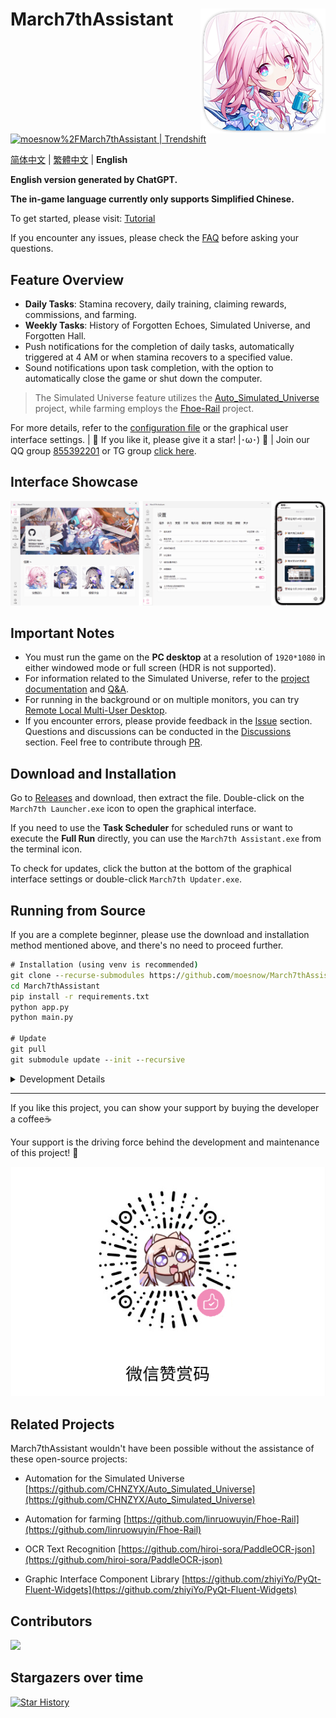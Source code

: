 <div>

<h1>
<img src="./assets/screenshot/March7th.png" align="right">
March7thAssistant
</h1>

<p>
  <img alt="" src="https://img.shields.io/badge/platform-Windows-blue?style=flat-square&color=4096d8" />
  <img alt="" src="https://img.shields.io/github/last-commit/moesnow/March7thAssistant?style=flat-square&color=f18cb9" />
  <img alt="" src="https://img.shields.io/github/v/release/moesnow/March7thAssistant?style=flat-square&color=4096d8" />
  <img alt="" src="https://img.shields.io/github/downloads/moesnow/March7thAssistant/total?style=flat-square&color=f18cb9" />
</p>

<p>
  <a href="https://trendshift.io/repositories/3892" target="_blank">
    <img src="https://trendshift.io/api/badge/repositories/3892" alt="moesnow%2FMarch7thAssistant | Trendshift" style="width: 250px; height: 55px;" width="250" height="55"/>
  </a>
</p>

[简体中文](./README.md) | [繁體中文](./README_TW.md) | **English**

**English version generated by ChatGPT.**

**The in-game language currently only supports Simplified Chinese.**

To get started, please visit: [Tutorial](https://moesnow.github.io/March7thAssistant/#/assets/docs/Tutorial)

If you encounter any issues, please check the [FAQ](https://moesnow.github.io/March7thAssistant/#/assets/docs/FAQ) before asking your questions.

</div>

## Feature Overview

- **Daily Tasks**: Stamina recovery, daily training, claiming rewards, commissions, and farming.
- **Weekly Tasks**: History of Forgotten Echoes, Simulated Universe, and Forgotten Hall.
- Push notifications for the completion of daily tasks, automatically triggered at 4 AM or when stamina recovers to a specified value.
- Sound notifications upon task completion, with the option to automatically close the game or shut down the computer.

> The Simulated Universe feature utilizes the [Auto_Simulated_Universe](https://github.com/CHNZYX/Auto_Simulated_Universe) project, while farming employs the [Fhoe-Rail](https://github.com/linruowuyin/Fhoe-Rail) project.

For more details, refer to the [configuration file](assets/config/config.example.yaml) or the graphical user interface settings. | 🌟 If you like it, please give it a star! |･ω･) 🌟 | Join our QQ group [855392201](https://qm.qq.com/q/9gFqUrUGVq) or TG group [click here](https://t.me/+ZgH5zpvFS8o0NGI1).

## Interface Showcase

![README](assets/screenshot/README1.png)

## Important Notes

- You must run the game on the **PC desktop** at a resolution of `1920*1080` in either windowed mode or full screen (HDR is not supported).
- For information related to the Simulated Universe, refer to the [project documentation](https://github.com/Night-stars-1/Auto_Simulated_Universe_Docs/blob/docs/docs/guide/index.md) and [Q&A](https://github.com/Night-stars-1/Auto_Simulated_Universe_Docs/blob/docs/docs/guide/qa.md).
- For running in the background or on multiple monitors, you can try [Remote Local Multi-User Desktop](https://asu.stysqy.top/guide/bs.html).
- If you encounter errors, please provide feedback in the [Issue](https://github.com/moesnow/March7thAssistant/issues) section. Questions and discussions can be conducted in the [Discussions](https://github.com/moesnow/March7thAssistant/discussions) section. Feel free to contribute through [PR](https://github.com/moesnow/March7thAssistant/pulls).

## Download and Installation

Go to [Releases](https://github.com/moesnow/March7thAssistant/releases/latest) and download, then extract the file. Double-click on the `March7th Launcher.exe` icon to open the graphical interface.

If you need to use the **Task Scheduler** for scheduled runs or want to execute the **Full Run** directly, you can use the `March7th Assistant.exe` from the terminal icon.

To check for updates, click the button at the bottom of the graphical interface settings or double-click `March7th Updater.exe`.

## Running from Source

If you are a complete beginner, please use the download and installation method mentioned above, and there's no need to proceed further.

```cmd
# Installation (using venv is recommended)
git clone --recurse-submodules https://github.com/moesnow/March7thAssistant
cd March7thAssistant
pip install -r requirements.txt
python app.py
python main.py

# Update
git pull
git submodule update --init --recursive
```

<details>
<summary>Development Details</summary>

To obtain the crop parameters, which represent the cropping coordinates, you can use the screenshot capture feature in the graphical interface settings.

You can also provide parameters like "fight," "universe," "forgottenhall," etc. after running `python main.py`.

</details>

---

If you like this project, you can show your support by buying the developer a coffee☕

Your support is the driving force behind the development and maintenance of this project! 🚀

![sponsor](assets/app/images/sponsor.jpg)

## Related Projects

March7thAssistant wouldn't have been possible without the assistance of these open-source projects:

- Automation for the Simulated Universe [https://github.com/CHNZYX/Auto_Simulated_Universe](https://github.com/CHNZYX/Auto_Simulated_Universe)

- Automation for farming [https://github.com/linruowuyin/Fhoe-Rail](https://github.com/linruowuyin/Fhoe-Rail)

- OCR Text Recognition [https://github.com/hiroi-sora/PaddleOCR-json](https://github.com/hiroi-sora/PaddleOCR-json)

- Graphic Interface Component Library [https://github.com/zhiyiYo/PyQt-Fluent-Widgets](https://github.com/zhiyiYo/PyQt-Fluent-Widgets)

## Contributors
<a href="https://github.com/moesnow/March7thAssistant/graphs/contributors">

  <img src="https://contrib.rocks/image?repo=moesnow/March7thAssistant" />

</a>

## Stargazers over time

[![Star History](https://starchart.cc/moesnow/March7thAssistant.svg?variant=adaptive)](https://starchart.cc/moesnow/March7thAssistant)
